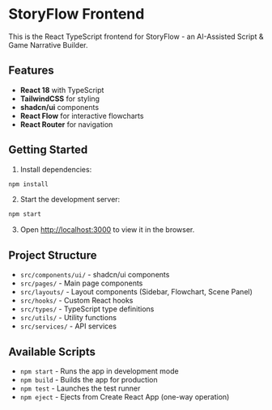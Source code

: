 # StoryFlow Frontend

This is the React TypeScript frontend for StoryFlow - an AI-Assisted Script & Game Narrative Builder.

## Features

- **React 18** with TypeScript
- **TailwindCSS** for styling
- **shadcn/ui** components
- **React Flow** for interactive flowcharts
- **React Router** for navigation

## Getting Started

1. Install dependencies:
```bash
npm install
```

2. Start the development server:
```bash
npm start
```

3. Open [http://localhost:3000](http://localhost:3000) to view it in the browser.

## Project Structure

- `src/components/ui/` - shadcn/ui components
- `src/pages/` - Main page components
- `src/layouts/` - Layout components (Sidebar, Flowchart, Scene Panel)
- `src/hooks/` - Custom React hooks
- `src/types/` - TypeScript type definitions
- `src/utils/` - Utility functions
- `src/services/` - API services

## Available Scripts

- `npm start` - Runs the app in development mode
- `npm build` - Builds the app for production
- `npm test` - Launches the test runner
- `npm eject` - Ejects from Create React App (one-way operation)
